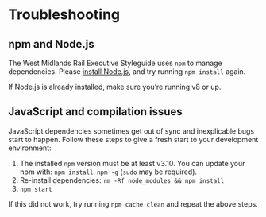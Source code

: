 # Troubleshooting

## npm and Node.js

The West Midlands Rail Executive Styleguide uses `npm` to manage dependencies. Please [install Node.js](https://nodejs.org), and try running `npm install` again.

If Node.js is already installed, make sure you’re running v8 or up.

## JavaScript and compilation issues

JavaScript dependencies sometimes get out of sync and inexplicable bugs start to happen. Follow these steps to give a fresh start to your development environment:

1. The installed `npm` version must be at least v3.10. You can update your npm with: `npm install npm -g` (`sudo` may be required).
2. Re-install dependencies: `rm -Rf node_modules && npm install`
3. `npm start`

If this did not work, try running `npm cache clean` and repeat the above steps.
